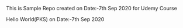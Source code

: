 This is Sample Repo created on Date:-7th Sep 2020 for Udemy Course

Hello World(PKS) on Date:-7th Sep 2020
